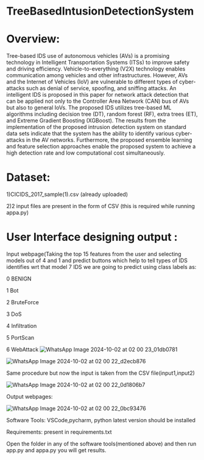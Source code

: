 # TreeBasedIntusionDetectionSystem
# Overview:
Tree-based IDS use of autonomous vehicles (AVs) is a promising technology in Intelligent Transportation Systems (ITSs) to improve safety and driving efficiency. Vehicle-to-everything (V2X) technology enables communication among vehicles and other infrastructures. However, AVs and the Internet of Vehicles (IoV) are vulnerable to different types of cyber-attacks such as denial of service, spoofing, and sniffing attacks. An intelligent IDS is proposed in this paper for network attack detection that can be applied not only to the Controller Area Network (CAN) bus of AVs but also to general IoVs. The proposed IDS utilizes tree-based ML algorithms including decision tree (DT), random forest (RF), extra trees (ET), and Extreme Gradient Boosting (XGBoost). The results from the implementation of the proposed intrusion detection system on standard data sets indicate that the system has the ability to identify various cyber-attacks in the AV networks. Furthermore, the proposed ensemble learning and feature selection approaches enable the proposed system to achieve a high detection rate and low computational cost simultaneously.

# Dataset:

1)CICIDS_2017_sample(1).csv (already uploaded)

2)2 input files are present in the form of CSV (this is required while running appa.py)

# User Interface designing output :

Input webpage(Taking the top 15 features from the user and selecting models out of 4 and 1 and predict buttons which help to tell types of IDS identifies wrt that model 7 IDS we are going to predict using class labels as:

0  BENIGN

1  Bot

2  BruteForce

3  DoS

4  Infiltration

5  PortScan

6  WebAttack
![WhatsApp Image 2024-10-02 at 02 00 23_01db0781](https://github.com/user-attachments/assets/127d108b-bafd-4d40-9e17-c320cd1f8b4d)

![WhatsApp Image 2024-10-02 at 02 00 22_d2ecb876](https://github.com/user-attachments/assets/3b55a22f-d029-4e66-a5c6-92c2696c78e9)


Same procedure but now the input is taken from the CSV file(input1,input2)

![WhatsApp Image 2024-10-02 at 02 00 22_0d1806b7](https://github.com/user-attachments/assets/4791615c-3d63-453f-9f69-a6336ffed869)

Output webpages:

![WhatsApp Image 2024-10-02 at 02 00 22_0bc93476](https://github.com/user-attachments/assets/9b50cda2-24db-4097-80e8-fd76f0be3daf)

Software Tools: VSCode,pycharm, python latest version should be installed

Requirements: present in requirements.txt

Open the folder in any of the software tools(mentioned above) and then run app.py and appa.py you will get results.


